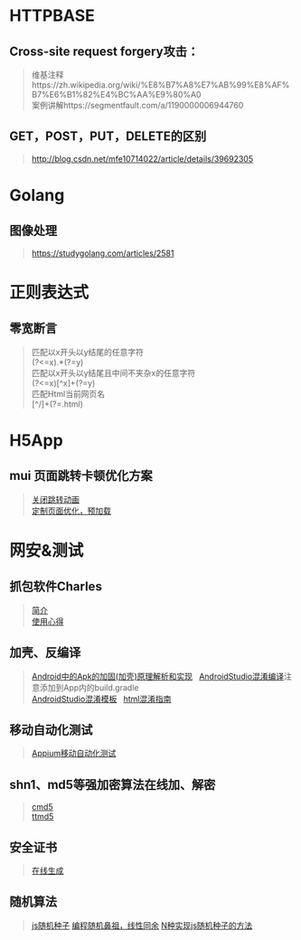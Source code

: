 # HTTPBASE
## Cross-site request forgery攻击：
> 维基注释https://zh.wikipedia.org/wiki/%E8%B7%A8%E7%AB%99%E8%AF%B7%E6%B1%82%E4%BC%AA%E9%80%A0  
> 案例讲解https://segmentfault.com/a/1190000006944760
## GET，POST，PUT，DELETE的区别
> http://blog.csdn.net/mfe10714022/article/details/39692305
# Golang
## 图像处理
> https://studygolang.com/articles/2581
# 正则表达式
## 零宽断言
> 匹配以x开头以y结尾的任意字符  
(?<=x).*(?=y)  
匹配以x开头以y结尾且中间不夹杂x的任意字符  
(?<=x)[^x]+(?=y)  
匹配Html当前网页名  
[^/]+(?=\.html)  
# H5App
## mui 页面跳转卡顿优化方案
> [关闭跳转动画](http://www.html5plus.org/doc/zh_cn/webview.html#plus.webview.AnimationTypeShow)  
[定制页面优化，预加载](http://blog.csdn.net/uikoo9/article/details/44676963)
# 网安&测试
## 抓包软件Charles
> [简介](https://www.jianshu.com/p/68684780c1b0)  
[使用心得](https://www.jianshu.com/p/fdd7c681929c)
## 加壳、反编译
> [Android中的Apk的加固(加壳)原理解析和实现](http://blog.csdn.net/jiangwei0910410003/article/details/48415225/)  
[AndroidStudio混淆编译](http://blog.csdn.net/wo392942362/article/details/52168959)注意添加到App内的build.gradle  
[AndroidStudio混淆模板](http://blog.csdn.net/a120705230/article/details/51791995)  
[html混淆指南](http://www.bcty365.com/content-146-2641-1.html)
## 移动自动化测试
> [Appium移动自动化测试](http://www.cnblogs.com/fnng/p/4560298.html)
## shn1、md5等强加密算法在线加、解密
> [cmd5](http://www.cmd5.com)  
[ttmd5](http://www.cmd5.com/)
## 安全证书
> [在线生成](https://certificatetools.com/)
## 随机算法
> [js随机种子](http://www.jb51.net/article/88848.htm)
> [编程随机鼻祖，线性同余](http://blog.csdn.net/memray/article/details/8932518)
> [N种实现js随机种子的方法](http://blog.csdn.net/whitehack/article/details/51901221)
